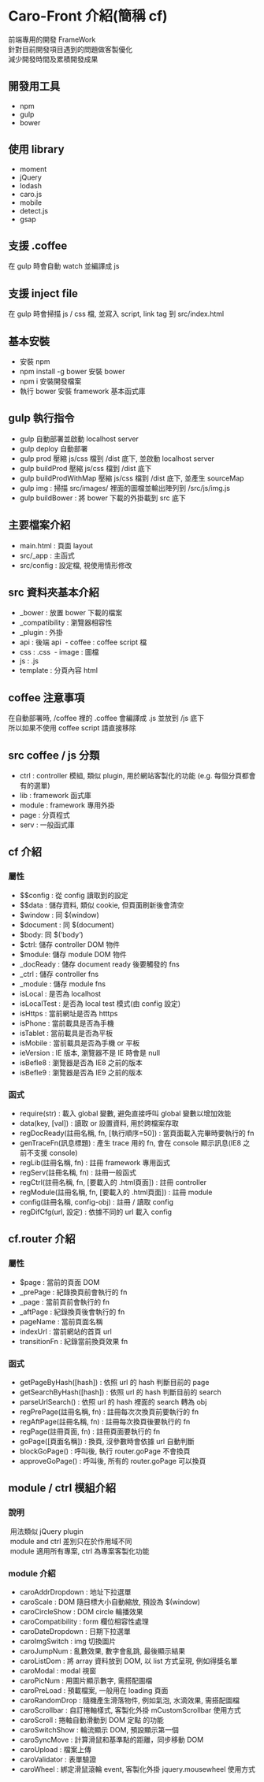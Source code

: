 # Caro-Front 介紹(簡稱 cf)

前端專用的開發 FrameWork   
針對目前開發項目遇到的問題做客製優化   
減少開發時間及累積開發成果

## 開發用工具
- npm
- gulp
- bower

## 使用 library 
- moment
- jQuery
- lodash
- caro.js 
- mobile
- detect.js 
- gsap

## 支援 .coffee 
在 gulp 時會自動 watch 並編譯成 js 

## 支援 inject file 
在 gulp 時會掃描 js / css 檔, 並寫入 script, link tag 到 src/index.html

## 基本安裝 
- 安裝 npm 
- npm install -g bower 安裝 bower 
- npm i 安裝開發檔案 
- 執行 bower 安裝 framework 基本函式庫

## gulp 執行指令
- gulp 自動部署並啟動 localhost server
- gulp deploy 自動部署 
- gulp prod  壓縮 js/css 檔到 /dist 底下, 並啟動 localhost server
- gulp buildProd 壓縮 js/css 檔到 /dist 底下
- gulp buildProdWithMap 壓縮 js/css 檔到 /dist 底下, 並產生 sourceMap
- gulp img : 掃描 src/images/ 裡面的圖檔並輸出陣列到 /src/js/img.js
- gulp buildBower : 將 bower 下載的外掛載到 src 底下

## 主要檔案介紹 
- main.html : 頁面 layout 
- src/_app : 主函式
- src/config : 設定檔, 視使用情形修改  

## src 資料夾基本介紹 
- _bower : 放置 bower 下載的檔案 
- _compatibility : 瀏覽器相容性 
- _plugin : 外掛
- api : 後端 api
 - coffee : coffee script 檔 
- css : .css
 - image : 圖檔 
- js : .js
- template : 分頁內容 html  

## coffee 注意事項
在自動部署時, /coffee 裡的 .coffee 會編譯成 .js 並放到 /js 底下   
所以如果不使用 coffee script 請直接移除

## src coffee / js 分類 
- ctrl : controller 模組, 類似 plugin, 用於網站客製化的功能 (e.g. 每個分頁都會有的選單) 
- lib : framework 函式庫
- module : framework 專用外掛
- page : 分頁程式 
- serv : 一般函式庫

## cf 介紹 
### 屬性 
- $$config : 從 config 讀取到的設定 
- $$data : 儲存資料, 類似 cookie, 但頁面刷新後會清空 
- $window : 同 $(window) 
- $document : 同 $(document) 
- $body: 同 $(‘body’)
- $ctrl: 儲存 controller DOM 物件
- $module: 儲存 module DOM 物件 
- _docReady : 儲存 document ready 後要觸發的 fns
- _ctrl : 儲存 controller fns
- _module : 儲存 module fns
- isLocal : 是否為 localhost
- isLocalTest : 是否為 local test 模式(由 config 設定)
- isHttps : 當前網址是否為 htttps 
- isPhone : 當前載具是否為手機 
- isTablet : 當前載具是否為平板 
- isMobile : 當前載具是否為手機 or 平板 
- ieVersion : IE 版本, 瀏覽器不是 IE 時會是 null
- isBefIe8 : 瀏覽器是否為 IE8 之前的版本 
- isBefIe9 : 瀏覽器是否為 IE9 之前的版本  

### 函式 
- require(str) : 載入 global 變數, 避免直接呼叫 global 變數以增加效能 
- data(key, [val]) : 讀取 or 設置資料, 用於跨檔案存取 
- regDocReady(註冊名稱, fn, [執行順序=50]) : 當頁面載入完畢時要執行的 fn 
- genTraceFn(訊息標題) : 產生 trace 用的 fn, 會在 console 顯示訊息(IE8 之前不支援 console)
- regLib(註冊名稱, fn) : 註冊 framework 專用函式 
- regServ(註冊名稱, fn) : 註冊一般函式 
- regCtrl(註冊名稱, fn, [要載入的 .html頁面]) : 註冊 controller
- regModule(註冊名稱, fn, [要載入的 .html頁面]) : 註冊 module 
- config(註冊名稱, config-obj) : 註冊 / 讀取 config
- regDifCfg(url, 設定) : 依據不同的 url 載入 config

## cf.router 介紹
### 屬性 
- $page : 當前的頁面 DOM 
- _prePage : 紀錄換頁前會執行的 fn 
- _page : 當前頁前會執行的 fn 
- _aftPage : 紀錄換頁後會執行的 fn 
- pageName : 當前頁面名稱 
- indexUrl : 當前網站的首頁 url
- transitionFn : 紀錄當前換頁效果 fn 

### 函式 
- getPageByHash([hash]) : 依照 url 的 hash 判斷目前的 page
- getSearchByHash([hash]) : 依照 url 的 hash 判斷目前的 search
- parseUrlSearch() : 依照 url 的 hash 裡面的 search 轉為 obj
- regPrePage(註冊名稱, fn) : 註冊每次次換頁前要執行的 fn
- regAftPage(註冊名稱, fn) : 註冊每次換頁後要執行的 fn
- regPage(註冊頁面, fn) : 註冊頁面要執行的 fn
- goPage([頁面名稱]) : 換頁, 沒參數時會依據 url 自動判斷
- blockGoPage() : 呼叫後, 執行 router.goPage 不會換頁
- approveGoPage() : 呼叫後, 所有的 router.goPage 可以換頁  

## module / ctrl 模組介紹
### 說明
 用法類似 jQuery plugin   
 module and ctrl 差別只在於作用域不同   
 module 適用所有專案, ctrl 為專案客製化功能 

### module 介紹
- caroAddrDropdown : 地址下拉選單
- caroScale : DOM 隨目標大小自動縮放, 預設為 $(window)
- caroCircleShow : DOM circle 輪播效果
- caroCompatibility : form 欄位相容性處理
- caroDateDropdown : 日期下拉選單
- caroImgSwitch : img 切換圖片
- caroJumpNum : 亂數效果, 數字會亂跳, 最後顯示結果
- caroListDom : 將 array 資料放到 DOM, 以 list 方式呈現, 例如得獎名單
- caroModal : modal 視窗
- caroPicNum : 用圖片顯示數字, 需搭配圖檔
- caroPreLoad : 預載檔案, 一般用在 loading 頁面
- caroRandomDrop : 隨機產生滑落物件, 例如氣泡, 水滴效果, 需搭配圖檔
- caroScrollbar : 自訂捲軸樣式, 客製化外掛 mCustomScrollbar 使用方式
- caroScroll : 捲軸自動滑動到 DOM 定點 的功能
- caroSwitchShow : 輪流顯示 DOM, 預設顯示第一個
- caroSyncMove : 計算滑鼠和基準點的距離，同步移動 DOM
- caroUpload : 檔案上傳
- caroValidator : 表單驗證
- caroWheel : 綁定滑鼠滾輪 event, 客製化外掛 jquery.mousewheel 使用方式